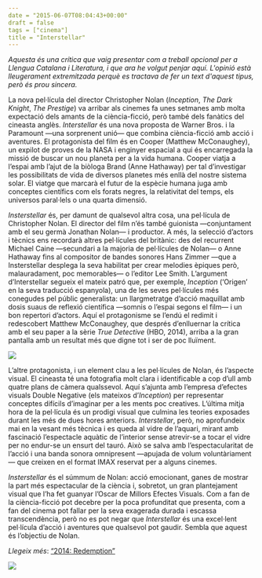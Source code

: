 ```yaml
---
date = "2015-06-07T08:04:43+00:00"
draft = false
tags = ["cinema"]
title = "Interstellar"
---
```

*Aquesta és una crítica que vaig presentar com a treball opcional per a Llengua Catalana i Literatura, i que ara he volgut penjar aquí. L'opinió està lleugerament extremitzada perquè es tractava de fer un text d'aquest tipus, però és prou sincera.*

<!-- more -->

La nova pel·lícula del director Christopher Nolan (*Inception*, *The Dark Knight*, *The Prestige*) va arribar als cinemes fa unes setmanes amb molta expectació dels amants de la ciència-ficció, però també dels fanàtics del cineasta anglès. *Interstellar* és una nova proposta de Warner Bros. i la Paramount —una sorprenent unió— que combina ciència-ficció amb acció i aventures. El protagonista del film és en Cooper (Matthew McConaughey), un expilot de proves de la NASA i enginyer espacial a qui és encarregada la missió de buscar un nou planeta per a la vida humana. Cooper viatja a l’espai amb l’ajut de la biòloga Brand (Anne Hathaway) per tal d’investigar les possibilitats de vida de diversos planetes més enllà del nostre sistema solar. El viatge que marcarà el futur de la espècie humana juga amb conceptes científics com els forats negres, la relativitat del temps, els universos paral·lels o una quarta dimensió.

*Insterstellar* és, per damunt de qualsevol altra cosa, una pel·lícula de Christopher Nolan. El director del film n’és també guionista —conjuntament amb el seu germà Jonathan Nolan— i productor. A més, la selecció d’actors i tècnics ens recordarà altres pel·lícules del britànic: des del recurrent Michael Caine —secundari a la majoria de pel·lícules de Nolan— o Anne Hathaway fins al compositor de bandes sonores Hans Zimmer —que a Insterstellar desplega la seva habilitat per crear melodies èpiques però, malauradament, poc memorables— o l’editor Lee Smith. L’argument d’Interstellar segueix el mateix patró que, per exemple, *Inception* (‘Origen’ en la seva traducció espanyola), una de les seves pel·lícules més conegudes pel públic generalista: un llargmetratge d’acció maquillat amb dosis suaus de reflexió científica —somnis o l’espai segons el film— i un bon repertori d’actors. Aquí el protagonisme se l’endú el redimit i redescobert Matthew McConaughey, que després d’enlluernar la crítica amb el seu paper a la sèrie *True Detective* (HBO, 2014), arriba a la gran pantalla amb un resultat més que digne tot i ser de poc lluïment. 

<img class="pImageFull" src="http://i.imgur.com/EIiy2Ga.gif" />

L’altre protagonista, i un element clau a les pel·lícules de Nolan, és l’aspecte visual. El cineasta té una fotografia molt clara i identificable a cop d’ull amb quatre plans de càmera qualssevol. Aquí s’ajunta amb l’empresa d’efectes visuals Double Negative (els mateixos d’*Inception*) per representar conceptes difícils d’imaginar per a les ments poc creatives. L’última mitja hora de la pel·lícula és un prodigi visual que culmina les teories exposades durant les més de dues hores anteriors. *Interstellar*, però, no aprofundeix mai en la vesant més tècnica i es queda al vidre de l’aquari, mirant amb fascinació l’espectacle aquàtic de l’interior sense atrevir-se a tocar el vidre per no endur-se un ensurt del tauró. Això se salva amb l’espectacularitat de l’acció i una banda sonora omnipresent —apujada de volum voluntàriament— que creixen en el format IMAX reservat per a alguns cinemes. 

*Insterstellar* és el súmmum de Nolan: acció emocionant, ganes de mostrar la part més espectacular de la ciència i, sobretot, un gran plantejament visual que l’ha fet guanyar l’Oscar de Millors Efectes Visuals. Com a fan de la ciència-ficció pot decebre per la poca profunditat que presenta, com a fan del cinema pot fallar per la seva exagerada durada i escassa transcendència, però no es pot negar que *Interstellar* és una excel·lent pel·lícula d’acció i aventures que qualsevol pot gaudir. Sembla que aquest és l’objectiu de Nolan. 

*Llegeix més*: [“2014: Redemption”](http://enricllonch.com/post/107106915959/2014-redemption)

<img id="splash" src="http://i.imgur.com/MrEzkul.png"/> 
